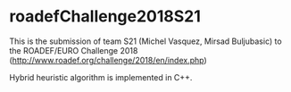 # roadefChallenge2018S21

This is the submission of team S21 (Michel Vasquez, Mirsad Buljubasic) to the ROADEF/EURO Challenge 2018 (http://www.roadef.org/challenge/2018/en/index.php)

Hybrid heuristic algorithm is implemented in C++.
